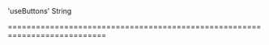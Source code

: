 <!--**
/*-------------------------------------------
    Auto-generated file. Do not modify.
-------------------------------------------

**-->
<!--merge--><!--/merge-->
<!--default-->'useButtons'<!--/default-->
<!--type-->String<!--/type-->
===========================================================================
